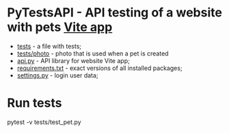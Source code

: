 # PyTestsAPI - API testing of a website with pets [Vite app](http://34.141.58.52:8080/#/)
- [tests]([https://github.com/yulipoli/PyTestAPI/tree/master/tests](https://github.com/yulipoli/PyTestAPI/blob/master/tests/test_pet.py)) - a file with tests;
- [tests/photo](https://github.com/yulipoli/PyTestAPI/tree/master/tests/photo) - photo that is used when a pet is created
- [api.py](https://github.com/yulipoli/PyTestAPI/blob/master/api.py) - API library for website Vite app;
- [requirements.txt](https://github.com/yulipoli/PyTestAPI/blob/master/requirements.txt) - exact versions of all installed packages;
- [settings.py](https://github.com/yulipoli/PyTestAPI/blob/master/settings.py) - login user data;

# Run tests
 pytest -v tests/test_pet.py
